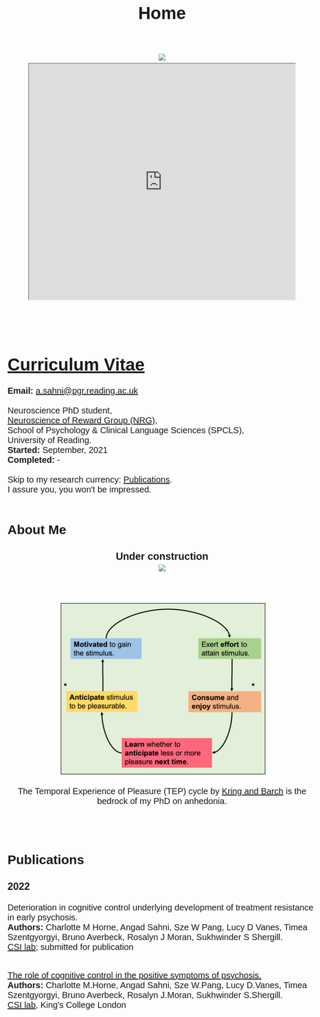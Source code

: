 <h1 align="center"> Home </h1><br>

<p align="center"><img src="https://raw.githubusercontent.com/NRG-HUB/SMARTPHONE_Study/main/nrg-logo.jpg" style="height:100px"></img><br><iframe src="https://reading.onlinesurveys.ac.uk/contact_survey1" width="620" height="550"></iframe></p>
<br>
<br>

<h1><a href="https://angadsahni93.github.io/pdfs/CV.pdf" target="blank_">Curriculum Vitae</a></h1>

**Email:** <a href= "mailto: a.sahni@pgr.reading.ac.uk">a.sahni@pgr.reading.ac.uk</a> 
<br>
<br>
Neuroscience PhD student,<br>
<a href="https://www.nrg-lab.co.uk/" target="blank_">Neuroscience of Reward Group (NRG)</a>,<br> 
School of Psychology & Clinical Language Sciences (SPCLS),<br>
University of Reading.<br>
**Started:** September, 2021 <br>
**Completed:** - 
<br>
<br>
Skip to my research currency: [Publications](README.md#publications).<br>I assure you, you won't be impressed.
<br>
<br>

## About Me

<h3 align="center">Under construction<br><img src="https://c.tenor.com/v74OLsf4a7UAAAAM/agnes-sorry.gif" style="height:200px"></h3><br>

<p align="center"><img src="imgs/tep_comp.png" style="height:400px"><br><br>
  The Temporal Experience of Pleasure (TEP) cycle by <a href="https://www.ncbi.nlm.nih.gov/pmc/articles/PMC4020953/">Kring and Barch</a> is the bedrock of my PhD on anhedonia.
  </p>

<!-- My first degree was an integrated-MSc in Neuroscience from UCL. -->

<br>
<br>

## Publications

### 2022
Deterioration in cognitive control underlying development of treatment resistance in early psychosis.<br>
**Authors:** Charlotte M Horne, Angad Sahni, Sze W Pang, Lucy D Vanes, Timea Szentgyorgyi, Bruno Averbeck, Rosalyn J Moran, Sukhwinder S Shergill.<br>
[CSI lab](http://www.csilab.org/); submitted for publication
<br>
<br>

<a href="https://doi.org/10.1016/j.nicl.2022.103004" target="blank_">The role of cognitive control in the positive symptoms of psychosis.</a><br>
**Authors:** Charlotte M.Horne, Angad Sahni, Sze W.Pang, Lucy D.Vanes, Timea Szentgyorgyi, Bruno Averbeck, Rosalyn J.Moran, Sukhwinder S.Shergill. <br>
[CSI lab](http://www.csilab.org/), King's College London


<br>  
<br>  
<br>  
<br>  
<br>  
<br>  

<style>
body {
  font-family: Arial, Helvetica, sans-serif;
  font-size: 20px;
}

#myBtn {
  display: none;
  position: fixed;
  bottom: 100px;
  right: 30px;
  z-index: 99;
  font-size: 16px;
  border: none;
  outline: none;
  background-color: green;
  color: white;
  cursor: pointer;
  padding: 15px;
  border-radius: 4px;
}

#myBtn:hover {
  background-color: white;
  color: green;
}
</style>

<button onclick="topFunction()" id="myBtn" title="Go to top">SIGN ME<br>UP!</button>

<script>
//Get the button
var mybutton = document.getElementById("myBtn");

// When the user scrolls down 100px from the top of the document, show the button
window.onscroll = function() {scrollFunction()};

function scrollFunction() {
  if (document.body.scrollTop > 100 || document.documentElement.scrollTop > 100) {
    mybutton.style.display = "block";
  } else {
    mybutton.style.display = "none";
  }
}

// When the user clicks on the button, scroll to the top of the document
function topFunction() {
  document.body.scrollTop = 100;
  document.documentElement.scrollTop = 100;
}
</script>
